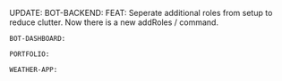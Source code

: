UPDATE:
    BOT-BACKEND:
       FEAT: Seperate additional roles from setup to reduce clutter. Now there is a new addRoles / command.

    BOT-DASHBOARD:

    PORTFOLIO:

    WEATHER-APP:
